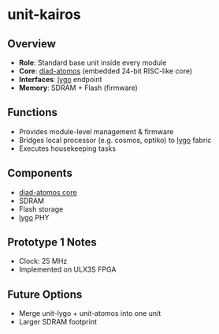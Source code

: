 # unit-kairos

## Overview

- **Role**: Standard base unit inside every module
- **Core**: [diad-atomos](../../processors/atomos/atomos.md) (embedded 24-bit RISC-like core)
- **Interfaces**: [lygo](../../interfaces/lygo/lygo.md) endpoint
- **Memory**: SDRAM + Flash (firmware)

## Functions

- Provides module-level management & firmware
- Bridges local processor (e.g. cosmos, optiko) to [lygo](../../interfaces/lygo/lygo.md) fabric
- Executes housekeeping tasks

## Components

- [diad-atomos core](../../processors/atomos/atomos.md)
- SDRAM
- Flash storage
- [lygo](../../interfaces/lygo/lygo.md) PHY

## Prototype 1 Notes

- Clock: 25 MHz
- Implemented on ULX3S FPGA

## Future Options

- Merge unit-lygo + unit-atomos into one unit
- Larger SDRAM footprint
